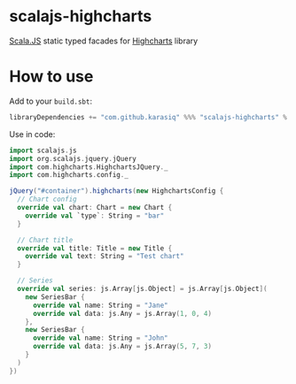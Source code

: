 # scalajs-highcharts
[Scala.JS](http://scala-js.org/) static typed facades for [Highcharts](http://www.highcharts.com) library

# How to use
Add to your `build.sbt`:
```scala
libraryDependencies += "com.github.karasiq" %%% "scalajs-highcharts" % "1.0.4"
```

Use in code:
```scala
import scalajs.js
import org.scalajs.jquery.jQuery
import com.highcharts.HighchartsJQuery._
import com.highcharts.config._

jQuery("#container").highcharts(new HighchartsConfig {
  // Chart config
  override val chart: Chart = new Chart {
    override val `type`: String = "bar"
  }

  // Chart title
  override val title: Title = new Title {
    override val text: String = "Test chart"
  }

  // Series
  override val series: js.Array[js.Object] = js.Array[js.Object](
    new SeriesBar {
      override val name: String = "Jane"
      override val data: js.Any = js.Array(1, 0, 4)
    },
    new SeriesBar {
      override val name: String = "John"
      override val data: js.Any = js.Array(5, 7, 3)
    }
  )
})
```